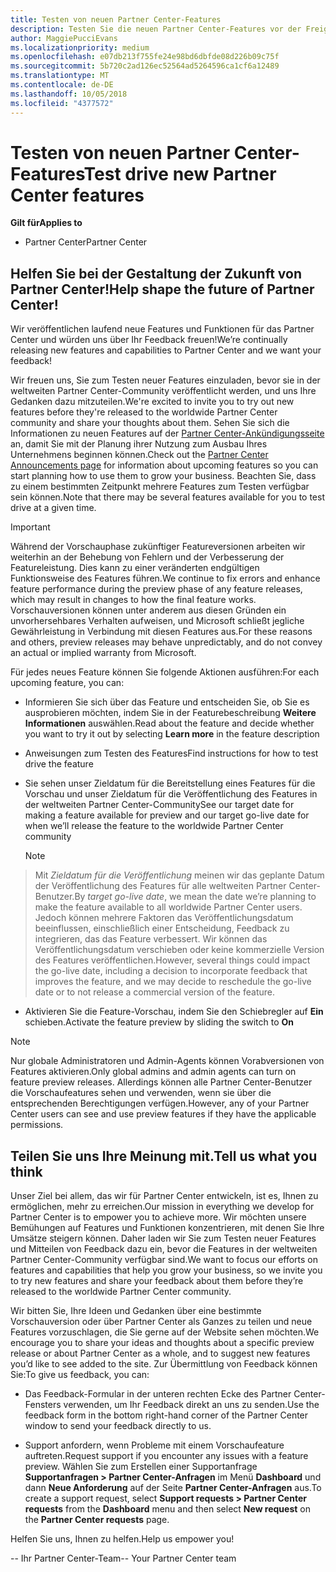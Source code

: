 ```yaml
---
title: Testen von neuen Partner Center-Features
description: Testen Sie die neuen Partner Center-Features vor der Freigabe, und teilen Sie uns Ihre Meinung mit. Helfen Sie bei der Gestaltung der Zukunft von Partner Center!
author: MaggiePucciEvans
ms.localizationpriority: medium
ms.openlocfilehash: e07db213f755fe24e98bd6dbfde08d226b09c75f
ms.sourcegitcommit: 5b720c2ad126ec52564ad5264596ca1cf6a12489
ms.translationtype: MT
ms.contentlocale: de-DE
ms.lasthandoff: 10/05/2018
ms.locfileid: "4377572"
---
```

# <a name="test-drive-new-partner-center-features"></a><span data-ttu-id="d32ec-104">Testen von neuen Partner Center-Features</span><span class="sxs-lookup"><span data-stu-id="d32ec-104">Test drive new Partner Center features</span></span>

**<span data-ttu-id="d32ec-105">Gilt für</span><span class="sxs-lookup"><span data-stu-id="d32ec-105">Applies to</span></span>**

- <span data-ttu-id="d32ec-106">Partner Center</span><span class="sxs-lookup"><span data-stu-id="d32ec-106">Partner Center</span></span>

## <a name="help-shape-the-future-of-partner-center"></a><span data-ttu-id="d32ec-107">Helfen Sie bei der Gestaltung der Zukunft von Partner Center!</span><span class="sxs-lookup"><span data-stu-id="d32ec-107">Help shape the future of Partner Center!</span></span>

<span data-ttu-id="d32ec-108">Wir veröffentlichen laufend neue Features und Funktionen für das Partner Center und würden uns über Ihr Feedback freuen!</span><span class="sxs-lookup"><span data-stu-id="d32ec-108">We’re continually releasing new features and capabilities to Partner Center and we want your feedback!</span></span> 

<span data-ttu-id="d32ec-109">Wir freuen uns, Sie zum Testen neuer Features einzuladen, bevor sie in der weltweiten Partner Center-Community veröffentlicht werden, und uns Ihre Gedanken dazu mitzuteilen.</span><span class="sxs-lookup"><span data-stu-id="d32ec-109">We're excited to invite you to try out new features before they're released to the worldwide Partner Center community and share your thoughts about them.</span></span> <span data-ttu-id="d32ec-110">Sehen Sie sich die Informationen zu neuen Features auf der [Partner Center-Ankündigungsseite](https://partnercenter.microsoft.com/pcv/announcements) an, damit Sie mit der Planung ihrer Nutzung zum Ausbau Ihres Unternehmens beginnen können.</span><span class="sxs-lookup"><span data-stu-id="d32ec-110">Check out the [Partner Center Announcements page](https://partnercenter.microsoft.com/pcv/announcements) for information about upcoming features so you can start planning how to use them to grow your business.</span></span> <span data-ttu-id="d32ec-111">Beachten Sie, dass zu einem bestimmten Zeitpunkt mehrere Features zum Testen verfügbar sein können.</span><span class="sxs-lookup"><span data-stu-id="d32ec-111">Note that there may be several features available for you to test drive at a given time.</span></span>

> [!IMPORTANT]  
> <span data-ttu-id="d32ec-112">Während der Vorschauphase zukünftiger Featureversionen arbeiten wir weiterhin an der Behebung von Fehlern und der Verbesserung der Featureleistung. Dies kann zu einer veränderten endgültigen Funktionsweise des Features führen.</span><span class="sxs-lookup"><span data-stu-id="d32ec-112">We continue to fix errors and enhance feature performance during the preview phase of any feature releases, which may result in changes to how the final feature works.</span></span> <span data-ttu-id="d32ec-113">Vorschauversionen können unter anderem aus diesen Gründen ein unvorhersehbares Verhalten aufweisen, und Microsoft schließt jegliche Gewährleistung in Verbindung mit diesen Features aus.</span><span class="sxs-lookup"><span data-stu-id="d32ec-113">For these reasons and others, preview releases may behave unpredictably, and do not convey an actual or implied warranty from Microsoft.</span></span>

<span data-ttu-id="d32ec-114">Für jedes neues Feature können Sie folgende Aktionen ausführen:</span><span class="sxs-lookup"><span data-stu-id="d32ec-114">For each upcoming feature, you can:</span></span>

-   <span data-ttu-id="d32ec-115">Informieren Sie sich über das Feature und entscheiden Sie, ob Sie es ausprobieren möchten, indem Sie in der Featurebeschreibung **Weitere Informationen** auswählen.</span><span class="sxs-lookup"><span data-stu-id="d32ec-115">Read about the feature and decide whether you want to try it out by selecting **Learn more** in the feature description</span></span> 

-   <span data-ttu-id="d32ec-116">Anweisungen zum Testen des Features</span><span class="sxs-lookup"><span data-stu-id="d32ec-116">Find instructions for how to test drive the feature</span></span>

-   <span data-ttu-id="d32ec-117">Sie sehen unser Zieldatum für die Bereitstellung eines Features für die Vorschau und unser Zieldatum für die Veröffentlichung des Features in der weltweiten Partner Center-Community</span><span class="sxs-lookup"><span data-stu-id="d32ec-117">See our target date for making a feature available for preview and our target go-live date for when we’ll release the feature to the worldwide Partner Center community</span></span> 

    > [!NOTE]  
>  <span data-ttu-id="d32ec-118">Mit *Zieldatum für die Veröffentlichung* meinen wir das geplante Datum der Veröffentlichung des Features für alle weltweiten Partner Center-Benutzer.</span><span class="sxs-lookup"><span data-stu-id="d32ec-118">By *target go-live date*, we mean the date we’re planning to make the feature available to all worldwide Partner Center users.</span></span> <span data-ttu-id="d32ec-119">Jedoch können mehrere Faktoren das Veröffentlichungsdatum beeinflussen, einschließlich einer Entscheidung, Feedback zu integrieren, das das Feature verbessert. Wir können das Veröffentlichungsdatum verschieben oder keine kommerzielle Version des Features veröffentlichen.</span><span class="sxs-lookup"><span data-stu-id="d32ec-119">However, several things could impact the go-live date, including a decision to incorporate feedback that improves the feature, and we may decide to reschedule the go-live date or to not release a commercial version of the feature.</span></span>  

-   <span data-ttu-id="d32ec-120">Aktivieren Sie die Feature-Vorschau, indem Sie den Schiebregler auf **Ein** schieben.</span><span class="sxs-lookup"><span data-stu-id="d32ec-120">Activate the feature preview by sliding the switch to **On**</span></span>

> [!NOTE]  
>  <span data-ttu-id="d32ec-121">Nur globale Administratoren und Admin-Agents können Vorabversionen von Features aktivieren.</span><span class="sxs-lookup"><span data-stu-id="d32ec-121">Only global admins and admin agents can turn on feature preview releases.</span></span> <span data-ttu-id="d32ec-122">Allerdings können alle Partner Center-Benutzer die Vorschaufeatures sehen und verwenden, wenn sie über die entsprechenden Berechtigungen verfügen.</span><span class="sxs-lookup"><span data-stu-id="d32ec-122">However, any of your Partner Center users can see and use preview features if they have the applicable permissions.</span></span>
 
## <a name="tell-us-what-you-think"></a><span data-ttu-id="d32ec-123">Teilen Sie uns Ihre Meinung mit.</span><span class="sxs-lookup"><span data-stu-id="d32ec-123">Tell us what you think</span></span>

<span data-ttu-id="d32ec-124">Unser Ziel bei allem, das wir für Partner Center entwickeln, ist es, Ihnen zu ermöglichen, mehr zu erreichen.</span><span class="sxs-lookup"><span data-stu-id="d32ec-124">Our mission in everything we develop for Partner Center is to empower you to achieve more.</span></span> <span data-ttu-id="d32ec-125">Wir möchten unsere Bemühungen auf Features und Funktionen konzentrieren, mit denen Sie Ihre Umsätze steigern können. Daher laden wir Sie zum Testen neuer Features und Mitteilen von Feedback dazu ein, bevor die Features in der weltweiten Partner Center-Community verfügbar sind.</span><span class="sxs-lookup"><span data-stu-id="d32ec-125">We want to focus our efforts on features and capabilities that help you grow your business, so we invite you to try new features and share your feedback about them before they’re released to the worldwide Partner Center community.</span></span> 

<span data-ttu-id="d32ec-126">Wir bitten Sie, Ihre Ideen und Gedanken über eine bestimmte Vorschauversion oder über Partner Center als Ganzes zu teilen und neue Features vorzuschlagen, die Sie gerne auf der Website sehen möchten.</span><span class="sxs-lookup"><span data-stu-id="d32ec-126">We encourage you to share your ideas and thoughts about a specific preview release or about Partner Center as a whole, and to suggest new features you’d like to see added to the site.</span></span> <span data-ttu-id="d32ec-127">Zur Übermittlung von Feedback können Sie:</span><span class="sxs-lookup"><span data-stu-id="d32ec-127">To give us feedback, you can:</span></span>  

-   <span data-ttu-id="d32ec-128">Das Feedback-Formular in der unteren rechten Ecke des Partner Center-Fensters verwenden, um Ihr Feedback direkt an uns zu senden.</span><span class="sxs-lookup"><span data-stu-id="d32ec-128">Use the feedback form in the bottom right-hand corner of the Partner Center window to send your feedback directly to us.</span></span> 

-   <span data-ttu-id="d32ec-129">Support anfordern, wenn Probleme mit einem Vorschaufeature auftreten.</span><span class="sxs-lookup"><span data-stu-id="d32ec-129">Request support if you encounter any issues with a feature preview.</span></span> <span data-ttu-id="d32ec-130">Wählen Sie zum Erstellen einer Supportanfrage **Supportanfragen > Partner Center-Anfragen** im Menü **Dashboard** und dann **Neue Anforderung** auf der Seite **Partner Center-Anfragen** aus.</span><span class="sxs-lookup"><span data-stu-id="d32ec-130">To create a support request, select **Support requests > Partner Center requests** from the **Dashboard** menu and then select **New request** on the **Partner Center requests** page.</span></span>

<span data-ttu-id="d32ec-131">Helfen Sie uns, Ihnen zu helfen.</span><span class="sxs-lookup"><span data-stu-id="d32ec-131">Help us empower you!</span></span>

<span data-ttu-id="d32ec-132">-- Ihr Partner Center-Team</span><span class="sxs-lookup"><span data-stu-id="d32ec-132">-- Your Partner Center team</span></span>

